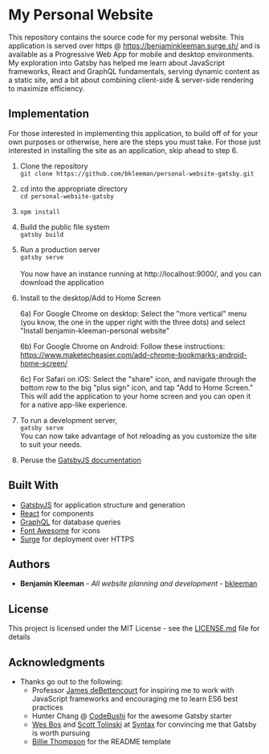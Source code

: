 # My Personal Website

This repository contains the source code for my personal website. This application is served over https @ https://benjaminkleeman.surge.sh/ and is available as a Progressive Web App for mobile and desktop environments. My exploration into Gatsby has helped me learn about JavaScript frameworks, React and GraphQL fundamentals, serving dynamic content as a static site, and a bit about combining client-side & server-side rendering to maximize efficiency.

## Implementation

For those interested in implementing this application, to build off of for your own purposes or otherwise, here are the steps you must take. For those just interested in installing the site as an application, skip ahead to step 6.

1) Clone the repository<br>`git clone https://github.com/bkleeman/personal-website-gatsby.git`

2) cd into the appropriate directory<br>`cd personal-website-gatsby`

3) `npm install`

4) Build the public file system<br>`gatsby build`

5) Run a production server<br>`gatsby serve`<br><br>You now have an instance running at http://localhost:9000/, and you can download the application

6) Install to the desktop/Add to Home Screen
    
    6a) For Google Chrome on desktop: Select the "more vertical" menu (you know, the one in the upper right with the three dots) and select "Install benjamin-kleeman-personal website"

    6b) For Google Chrome on Android: 
        Follow these instructions: https://www.maketecheasier.com/add-chrome-bookmarks-android-home-screen/

    6c) For Safari on iOS: 
        Select the "share" icon, and navigate through the bottom row to the big "plus sign" icon, and tap "Add to Home Screen." This will add the application to your home screen and you can open it for a native app-like experience.

7) To run a development server,<br>`gatsby serve`<br>You can now take advantage of hot reloading as you customize the site to suit your needs.

8) Peruse the [GatsbyJS documentation](https://www.gatsbyjs.org/docs/) 

## Built With

* [GatsbyJS](https://www.gatsbyjs.org/) for application structure and generation
* [React](https://reactjs.org/) for components
* [GraphQL](https://graphql.org/) for database queries
* [Font Awesome](https://fontawesome.com) for icons
* [Surge](https://surge.sh/) for deployment over HTTPS

## Authors

* **Benjamin Kleeman** - *All website planning and development* - [bkleeman](https://github.com/bkleeman)

## License

This project is licensed under the MIT License - see the [LICENSE.md](LICENSE.md) file for details

## Acknowledgments

* Thanks go out to the following: 
  * Professor [James deBettencourt](https://github.com/jdebettencourt) for inspiring me to work with JavaScript frameworks and encouraging me to learn ES6 best practices
  * Hunter Chang @ [CodeBushi](https://codebushi.com/) for the awesome Gatsby starter
  * [Wes Bos](https://github.com/wesbos) and [Scott Tolinski](https://github.com/stolinski) at [Syntax](https://syntax.fm/) for convincing me that Gatsby is worth pursuing
  * [Billie Thompson](https://github.com/PurpleBooth) for the README template
